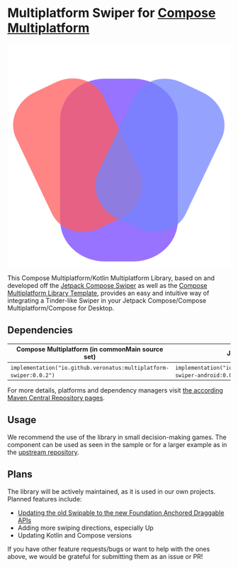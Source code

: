 # Multiplatform Swiper for [Compose Multiplatform](https://github.com/JetBrains/compose-multiplatform)

<img src="./art/swiper.png" alt="Multiplatform Swiper Logo">

This Compose Multiplatform/Kotlin Multiplatform Library, based on and developed off the [Jetpack Compose Swiper](https://github.com/lhoyong/swiper) as well as the [Compose Multiplatform Library Template](https://github.com/KevinnZou/compose-multiplatform-library-template), provides an easy and intuitive way of integrating a Tinder-like Swiper in your Jetpack Compose/Compose Multiplatform/Compose for Desktop.

## Dependencies
| Compose Multiplatform (in commonMain source set)                   | Jetpack Compose                                                        | Compose for Desktop                                                        |
|--------------------------------------------------------------------|----------------------------------------------------------------------------|----------------------------------------------------------------------------|
| `implementation("io.github.veronatus:multiplatform-swiper:0.0.2")` | `implementation("io.github.veronatus:multiplatform-swiper-android:0.0.2")` | `implementation("io.github.veronatus:multiplatform-swiper-desktop:0.0.2")` |

For more details, platforms and dependency managers visit [the according Maven Central Repository pages](https://central.sonatype.com/artifact/io.github.veronatus/multiplatform-swiper).

## Usage
We recommend the use of the library in small decision-making games. The component can be used as seen in the sample or for a larger example as in the [upstream repository](https://github.com/lhoyong/swiper).

## Plans
The library will be actively maintained, as it is used in our own projects. Planned features include:

- [Updating the old Swipable to the new Foundation Anchored Draggable APIs](https://developer.android.com/develop/ui/compose/touch-input/pointer-input/migrate-swipeable?hl=de)
- Adding more swiping directions, especially Up
- Updating Kotlin and Compose versions
  
If you have other feature requests/bugs or want to help with the ones above, we would be grateful for submitting them as an issue or PR!
